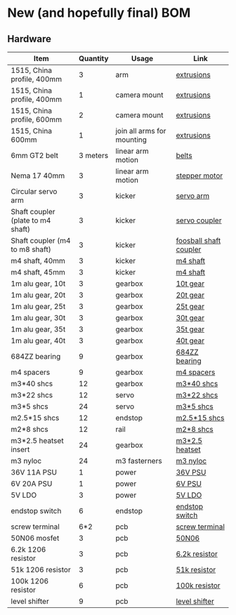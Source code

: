 # New (and hopefully final) BOM

## Hardware

| Item | Quantity | Usage | Link |
| ---- | ------   | ----- | ---- |
| 1515, China profile, 400mm | 3 | arm | [extrusions](https://item.taobao.com/item.htm?from=cart&id=719398614605&skuId=5188441847815&spm=a1z0d.6639537%2F202410.item.d719398614605.30de7484PB57Xf) |
| 1515, China profile, 400mm | 1 | camera mount | [extrusions](https://item.taobao.com/item.htm?from=cart&id=719398614605&skuId=5188441847815&spm=a1z0d.6639537%2F202410.item.d719398614605.30de7484PB57Xf) |
| 1515, China profile, 600mm | 2 | camera mount | [extrusions](https://item.taobao.com/item.htm?from=cart&id=719398614605&skuId=5188441847815&spm=a1z0d.6639537%2F202410.item.d719398614605.30de7484PB57Xf) |
| 1515, China 600mm | 1 | join all arms for mounting | [extrusions](https://item.taobao.com/item.htm?from=cart&id=719398614605&skuId=5188441847815&spm=a1z0d.6639537%2F202410.item.d719398614605.30de7484PB57Xf) |
| 6mm GT2 belt | 3 meters | linear arm motion | [belts](https://item.taobao.com/item.htm?abbucket=3&id=675029662723&ns=1&priceTId=2101280b17328536799598760e0b4e&spm=a21n57.1.item.52.2ccb523cLPBWoZ&utparam=%7B%22aplus_abtest%22%3A%228bdb5e6a3226b918903c23b36b9c3fab%22%7D&xxc=taobaoSearch) |
| Nema 17 40mm | 3 | linear arm motion | [stepper motor](https://item.taobao.com/item.htm?id=649664531631&ns=1&priceTId=2101280917328534823272848e0ab1&skuId=4856272506996&spm=a21n57.1.item.26.2ccb523cLPBWoZ&utparam=%7B%22aplus_abtest%22%3A%220de208228aa016ce0f585da612b15ad0%22%7D&xxc=ad_ztc) |
| Circular servo arm | 3 | kicker | [servo arm](https://item.taobao.com/item.htm?abbucket=16&id=560869788472&ns=1&priceTId=210127d617332403265995965e0af8&spm=a21n57.1.item.2.6e4f523cIAyihm&utparam=%7B%22aplus_abtest%22%3A%22e758baa51bad31ab248c142dbf4eeac2%22%7D&xxc=taobaoSearch) |
| Shaft coupler (plate to m4 shaft) | 3 | kicker | [servo coupler](https://item.taobao.com/item.htm?abbucket=3&id=740030894325&ns=1&priceTId=210127d617328662352661117e0af9&skuId=5274249914514&spm=a21n57.1.item.77.2ccb523cLPBWoZ&utparam=%7B%22aplus_abtest%22%3A%22211b3eab8305273a856e836cb502780a%22%7D&xxc=taobaoSearch) |
| Shaft coupler (m4 to m8 shaft) | 3 | kicker | [foosball shaft coupler](https://item.taobao.com/item.htm?from=cart&id=792969405090&skuId=5412695272093&spm=a1z0d.6639537%2F202410.item.d792969405090.68347484ErCGgx) |
| m4 shaft, 40mm | 3 | kicker | [m4 shaft](https://item.taobao.com/item.htm?id=550718372525&spm=a21m98.27004841&sku_properties=122276018%3A20213) |
| m4 shaft, 45mm | 3 | kicker | [m4 shaft](https://item.taobao.com/item.htm?id=550718372525&spm=a21m98.27004841&sku_properties=122276018%3A20213) |
| 1m alu gear, 10t | 3 | gearbox | [10t gear](https://item.taobao.com/item.htm?from=cart&id=832993582146&skuId=5748770579758&spm=a1z0d.6639537%2F202410.item.d832993582146.30de7484kGOjrG) |
| 1m alu gear, 20t | 3 | gearbox | [20t gear](https://item.taobao.com/item.htm?from=cart&id=797945812445&skuId=5608939939622&spm=a1z0d.6639537%2F202410.item.d797945812445.30de7484kGOjrG) |
| 1m alu gear, 25t | 3 | gearbox | [25t gear](https://item.taobao.com/item.htm?from=cart&id=814259336059&skuId=5678905927831&spm=a1z0d.6639537%2F202410.item.d814259336059.30de7484kGOjrG) |
| 1m alu gear, 30t | 3 | gearbox | [30t gear](https://item.taobao.com/item.htm?from=cart&id=814000938800&skuId=5510596009442&spm=a1z0d.6639537%2F202410.item.d814000938800.30de7484kGOjrG) |
| 1m alu gear, 35t | 3 | gearbox | [35t gear](https://item.taobao.com/item.htm?from=cart&id=813872203850&skuId=5507931572036&spm=a1z0d.6639537%2F202410.item.d813872203850.30de7484kGOjrG) |
| 1m alu gear, 40t | 3 | gearbox | [40t gear](https://item.taobao.com/item.htm?from=cart&id=814291064477&skuId=5676800962492&spm=a1z0d.6639537%2F202410.item.d814291064477.30de7484kGOjrG) |
| 684ZZ bearing | 9 | gearbox | [684ZZ bearing](https://item.taobao.com/item.htm?id=8305808106&ns=1&priceTId=2101280917328845025446918e0ab8&skuId=4156883096262&spm=a21n57.1.item.1.1cf6523cjOfng2&utparam=%7B%22aplus_abtest%22%3A%221e1485a6a08b925d520c348ebad75133%22%7D&xxc=ad_ztc) |
| m4 spacers | 9 | gearbox | [m4 spacers](https://item.taobao.com/item.htm?from=cart&id=751841755370&skuId=5181203840777&spm=a1z0d.6639537%2F202410.item.d751841755370.55747484NIxLxX) |
| m3*40 shcs | 12 | gearbox | [m3*40 shcs](https://detail.tmall.com/item.htm?_u=t20fljo3v51a6e&id=631928248397&skuId=5043544936420&spm=a1z09.2.0.0.47eb2e8dpQFbQ2) |
| m3*22 shcs | 12 | servo | [m3*22 shcs](https://detail.tmall.com/item.htm?_u=t20fljo3v51a6e&id=631928248397&skuId=5043544936595&spm=a1z09.2.0.0.47eb2e8dpQFbQ2) |
| m3*5 shcs | 24 | servo | [m3*5 shcs](https://detail.tmall.com/item.htm?abbucket=13&id=684328822068&ns=1&priceTId=2101280b17328922361895232e0b38&skuId=5061207702369&spm=a21n57.1.item.29.12c9523cgTsaPB&utparam=%7B%22aplus_abtest%22%3A%227277246414cf16f5892e7c6494dfd538%22%7D&xxc=taobaoSearch) |
| m2.5*15 shcs | 12 | endstop | [m2.5*15 shcs](https://detail.tmall.com/item.htm?abbucket=13&id=684328822068&ns=1&priceTId=2101280b17328922361895232e0b38&skuId=5061207702351&spm=a21n57.1.item.29.12c9523cgTsaPB&utparam=%7B%22aplus_abtest%22%3A%227277246414cf16f5892e7c6494dfd538%22%7D&xxc=taobaoSearch) |
| m2*8 shcs | 12 | rail | [m2*8 shcs](https://detail.tmall.com/item.htm?abbucket=13&id=684328822068&ns=1&priceTId=2101280b17328922361895232e0b38&skuId=5061207702318&spm=a21n57.1.item.29.12c9523cgTsaPB&utparam=%7B%22aplus_abtest%22%3A%227277246414cf16f5892e7c6494dfd538%22%7D&xxc=taobaoSearch) |
| m3*2.5 heatset insert | 24 | gearbox | [m3*2.5 heatset](https://detail.tmall.com/item.htm?abbucket=13&id=809364062256&ns=1&priceTId=2101280b17328918166632238e0b38&skuId=5496541308852&spm=a21n57.1.item.2.12c9523cgTsaPB&utparam=%7B%22aplus_abtest%22%3A%2283023d0d128fc5a42312965bf801ff69%22%7D&xxc=taobaoSearch) |
| m3 nyloc | 24 | m3 fasterners | [m3 nyloc](https://item.taobao.com/item.htm?id=638760229614&ns=1&priceTId=2101286017328927558392827e0af7&skuId=4885268021818&spm=a21n57.1.item.51.12c9523cgTsaPB&utparam=%7B%22aplus_abtest%22%3A%22cc375f186bf8574d96976b36666f3fa9%22%7D&xxc=ad_ztc) |
| 36V 11A PSU | 1 | power | [36V PSU](https://detail.tmall.com/item.htm?from=cart&id=669017657268&skuId=4812838180977&spm=a1z0d.6639537%2F202410.item.d669017657268.4f777484mJbFlx) |
| 6V 20A PSU | 1 | power | [6V PSU](https://item.taobao.com/item.htm?abbucket=9&id=587676690589&ns=1&priceTId=210127d617329734764245089e0b0c&skuId=4050520616625&spm=a21n57.1.item.54.4fa5523cpVGRch&utparam=%7B%22aplus_abtest%22%3A%220c78eedccf756348302d8d138621158d%22%7D&xxc=taobaoSearch) |
| 5V LDO | 3 | power | [5V LDO](https://item.taobao.com/item.htm?abbucket=9&id=811699158037&ns=1&priceTId=2101283717330176133682006e0acc&skuId=5675843263531&spm=a21n57.1.item.59.2d9c523cOmW83c&utparam=%7B%22aplus_abtest%22%3A%2232bce3f7098431acbf19d31be6ce5997%22%7D&xxc=taobaoSearch) |
| endstop switch | 6 | endstop | [endstop switch](https://item.taobao.com/item.htm?abbucket=16&id=631942760642&ns=1&priceTId=21016c1a17331274548133209e08f6&skuId=4682611430146&spm=a21n57.1.item.25.5b24309b48yeF8&utparam=%7B%22aplus_abtest%22%3A%22af02d713d188eacdef00dbb88263b41f%22%7D&xxc=taobaoSearch) |
| screw terminal | 6*2 | pcb | [screw terminal](https://detail.tmall.com/item.htm?abbucket=9&id=607280584100&ns=1&priceTId=2101280917329608172545682e0aca&skuId=4897890179350&spm=a21n57.1.item.28.53ee523cM8dEbn&utparam=%7B%22aplus_abtest%22%3A%22ab5589cc5c325e66fb116e85eb705e80%22%7D&xxc=taobaoSearch) |
| 50N06 mosfet | 3 | pcb | [50N06](https://item.taobao.com/item.htm?abbucket=9&id=752705988526&ns=1&priceTId=2101280917329613751156222e0aca&spm=a21n57.1.item.109.53ee523cM8dEbn&utparam=%7B%22aplus_abtest%22%3A%229aa7fb15efa9f35d46e9069634a42afc%22%7D&xxc=taobaoSearch) |
| 6.2k 1206 resistor | 3 | pcb | [6.2k resistor](https://detail.tmall.com/item.htm?abbucket=9&id=638999126822&ns=1&priceTId=2101280c17329778527486829e0b76&skuId=4963194712271&spm=a21n57.1.item.106.2535523cA5wEC0&utparam=%7B%22aplus_abtest%22%3A%225612b2c36bf12e77b35f808da3faa702%22%7D&xxc=taobaoSearch) |
| 51k 1206 resistor | 3 | pcb | [51k resistor](https://detail.tmall.com/item.htm?abbucket=9&id=638999126822&ns=1&priceTId=2101280c17329778527486829e0b76&skuId=4963194712247&spm=a21n57.1.item.106.2535523cA5wEC0&utparam=%7B%22aplus_abtest%22%3A%225612b2c36bf12e77b35f808da3faa702%22%7D&xxc=taobaoSearch) |
| 100k 1206 resistor | 6 | pcb | [100k resistor](https://detail.tmall.com/item.htm?abbucket=9&id=638999126822&ns=1&priceTId=2101280c17329778527486829e0b76&skuId=4963194712209&spm=a21n57.1.item.106.2535523cA5wEC0&utparam=%7B%22aplus_abtest%22%3A%225612b2c36bf12e77b35f808da3faa702%22%7D&xxc=taobaoSearch) |
| level shifter | 9 | pcb | [level shifter](https://item.taobao.com/item.htm?abbucket=9&id=779550346170&ns=1&priceTId=2101280917329630658122587e0ac4&skuId=5326829409240&spm=a21n57.1.item.182.55fa523cNduXSD&utparam=%7B%22aplus_abtest%22%3A%220edf1e67fa29aa7992f68ceae95a911d%22%7D&xxc=taobaoSearch) |
